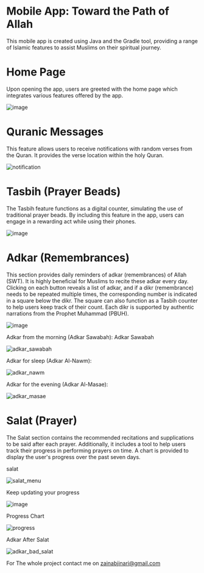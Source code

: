 # Mobile App: Toward the Path of Allah
This mobile app is created using Java and the Gradle tool, providing a range of Islamic features to assist Muslims on their spiritual journey.

# Home Page
Upon opening the app, users are greeted with the home page which integrates various features offered by the app.


![image](https://github.com/zainabJINARI/mobile_app_toward_path_of_allah/assets/111095997/41807065-666f-484a-b6f9-44cb0ad5e21a)


# Quranic Messages
This feature allows users to receive notifications with random verses from the Quran. It provides the verse location within the holy Quran.

![notification](https://github.com/zainabJINARI/mobile_app_toward_path_of_allah/assets/111095997/4dc05b96-2e84-4021-b646-ecd055c7a4f1)



# Tasbih (Prayer Beads)
The Tasbih feature functions as a digital counter, simulating the use of traditional prayer beads. By including this feature in the app, users can engage in a rewarding act while using their phones.


![image](https://github.com/zainabJINARI/mobile_app_toward_path_of_allah/assets/111095997/ab0b3eed-afa5-455f-86fb-fa23adfe9902)



# Adkar (Remembrances)
This section provides daily reminders of adkar (remembrances) of Allah (SWT). It is highly beneficial for Muslims to recite these adkar every day. Clicking on each button reveals a list of adkar, and if a dikr (remembrance) needs to be repeated multiple times, the corresponding number is indicated in a square below the dikr. The square can also function as a Tasbih counter to help users keep track of their count. Each dikr is supported by authentic narrations from the Prophet Muhammad (PBUH).



![image](https://github.com/zainabJINARI/mobile_app_toward_path_of_allah/assets/111095997/d8ffc205-c9d3-4322-a262-b9874320e55a)



Adkar from the morning (Adkar Sawabah):
Adkar Sawabah

![adkar_sawabah](https://github.com/zainabJINARI/mobile_app_toward_path_of_allah/assets/111095997/1ddc4034-1442-4ba1-9ec6-ebc529717da7)



Adkar for sleep (Adkar Al-Nawm):


![adkar_nawm](https://github.com/zainabJINARI/mobile_app_toward_path_of_allah/assets/111095997/15f22d77-a980-41fd-8020-16f176936e33)


Adkar for the evening (Adkar Al-Masae):

![adkar_masae](https://github.com/zainabJINARI/mobile_app_toward_path_of_allah/assets/111095997/a8649464-7226-48d3-8cfc-4d6272d54a2c)


# Salat (Prayer)
The Salat section contains the recommended recitations and supplications to be said after each prayer. Additionally, it includes a tool to help users track their progress in performing prayers on time. A chart is provided to display the user's progress over the past seven days.


salat 


![salat_menu](https://github.com/zainabJINARI/mobile_app_toward_path_of_allah/assets/111095997/94cd92c7-d34f-4a64-9641-66128ccd3f84)


Keep updating your progress


![image](https://github.com/zainabJINARI/mobile_app_toward_path_of_allah/assets/111095997/f053594d-84ab-414d-9942-980f5d20d2d4)



Progress Chart


![progress](https://github.com/zainabJINARI/mobile_app_toward_path_of_allah/assets/111095997/ba768d59-8f6a-48a2-a7df-5bfc54a265f2)




Adkar After  Salat


![adkar_bad_salat](https://github.com/zainabJINARI/mobile_app_toward_path_of_allah/assets/111095997/790333dc-8659-4bc5-9a3d-49e57ca1c4bc)

For The whole project contact me on 
zainabjinari@gmail.com
